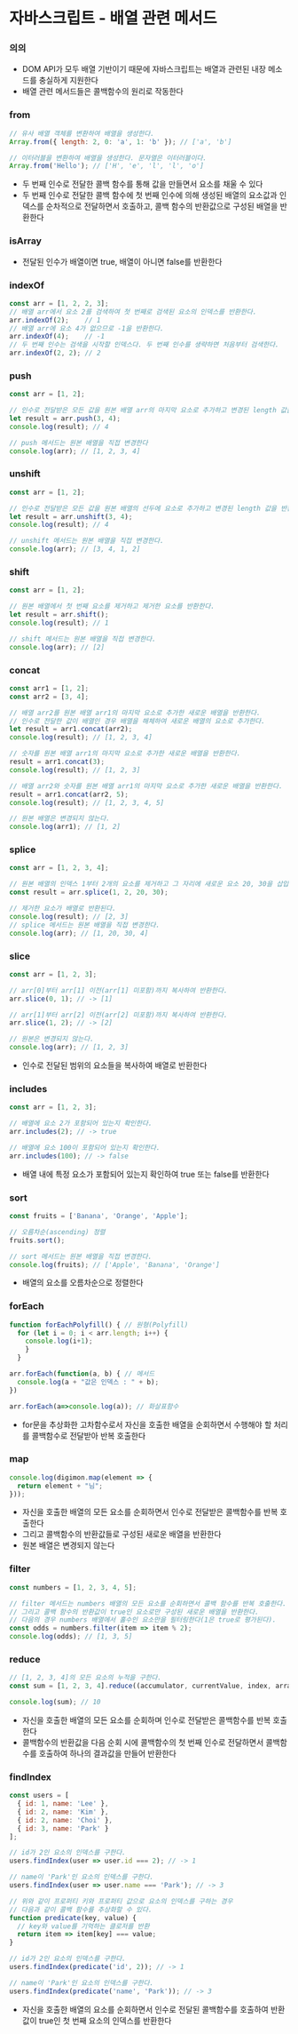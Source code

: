 # 자바스크립트 - 배열 관련 메서드
### 의의
- DOM API가 모두 배열 기반이기 때문에 자바스크립트는 배열과 관련된 내장 메소드를 충실하게 지원한다
- 배열 관련 메서드들은 콜백함수의 원리로 작동한다

### from
```javascript
// 유사 배열 객체를 변환하여 배열을 생성한다.
Array.from({ length: 2, 0: 'a', 1: 'b' }); // ['a', 'b']

// 이터러블을 변환하여 배열을 생성한다. 문자열은 이터러블이다.
Array.from('Hello'); // ['H', 'e', 'l', 'l', 'o']
```
- 두 번째 인수로 전달한 콜백 함수를 통해 값을 만들면서 요소를 채울 수 있다
- 두 번째 인수로 전달한 콜백 함수에 첫 번째 인수에 의해 생성된 배열의 요소값과 인덱스를 순차적으로 전달하면서 호출하고, 콜백 함수의 반환값으로 구성된 배열을 반환한다

### isArray
- 전달된 인수가 배열이면 true, 배열이 아니면 false를 반환한다

### indexOf
```javascript
const arr = [1, 2, 2, 3];
// 배열 arr에서 요소 2를 검색하여 첫 번째로 검색된 요소의 인덱스를 반환한다.
arr.indexOf(2);    // 1
// 배열 arr에 요소 4가 없으므로 -1을 반환한다.
arr.indexOf(4);    // -1
// 두 번째 인수는 검색을 시작할 인덱스다. 두 번째 인수를 생략하면 처음부터 검색한다.
arr.indexOf(2, 2); // 2
```

### push
```javascript
const arr = [1, 2];

// 인수로 전달받은 모든 값을 원본 배열 arr의 마지막 요소로 추가하고 변경된 length 값을 반환한다
let result = arr.push(3, 4);
console.log(result); // 4

// push 메서드는 원본 배열을 직접 변경한다
console.log(arr); // [1, 2, 3, 4]
```

### unshift
```javascript
const arr = [1, 2];

// 인수로 전달받은 모든 값을 원본 배열의 선두에 요소로 추가하고 변경된 length 값을 반환한다.
let result = arr.unshift(3, 4);
console.log(result); // 4

// unshift 메서드는 원본 배열을 직접 변경한다.
console.log(arr); // [3, 4, 1, 2]
```

### shift
```javascript
const arr = [1, 2];

// 원본 배열에서 첫 번째 요소를 제거하고 제거한 요소를 반환한다.
let result = arr.shift();
console.log(result); // 1

// shift 메서드는 원본 배열을 직접 변경한다.
console.log(arr); // [2]
```

### concat
```javascript
const arr1 = [1, 2];
const arr2 = [3, 4];

// 배열 arr2를 원본 배열 arr1의 마지막 요소로 추가한 새로운 배열을 반환한다.
// 인수로 전달한 값이 배열인 경우 배열을 해체하여 새로운 배열의 요소로 추가한다.
let result = arr1.concat(arr2);
console.log(result); // [1, 2, 3, 4]

// 숫자를 원본 배열 arr1의 마지막 요소로 추가한 새로운 배열을 반환한다.
result = arr1.concat(3);
console.log(result); // [1, 2, 3]

// 배열 arr2와 숫자를 원본 배열 arr1의 마지막 요소로 추가한 새로운 배열을 반환한다.
result = arr1.concat(arr2, 5);
console.log(result); // [1, 2, 3, 4, 5]

// 원본 배열은 변경되지 않는다.
console.log(arr1); // [1, 2]
```

### splice
```javascript
const arr = [1, 2, 3, 4];

// 원본 배열의 인덱스 1부터 2개의 요소를 제거하고 그 자리에 새로운 요소 20, 30을 삽입한다.
const result = arr.splice(1, 2, 20, 30);

// 제거한 요소가 배열로 반환된다.
console.log(result); // [2, 3]
// splice 메서드는 원본 배열을 직접 변경한다.
console.log(arr); // [1, 20, 30, 4]
```

### slice
```javascript
const arr = [1, 2, 3];

// arr[0]부터 arr[1] 이전(arr[1] 미포함)까지 복사하여 반환한다.
arr.slice(0, 1); // -> [1]

// arr[1]부터 arr[2] 이전(arr[2] 미포함)까지 복사하여 반환한다.
arr.slice(1, 2); // -> [2]

// 원본은 변경되지 않는다.
console.log(arr); // [1, 2, 3]
```
- 인수로 전달된 범위의 요소들을 복사하여 배열로 반환한다

### includes
```javascript
const arr = [1, 2, 3];

// 배열에 요소 2가 포함되어 있는지 확인한다.
arr.includes(2); // -> true

// 배열에 요소 100이 포함되어 있는지 확인한다.
arr.includes(100); // -> false
```
- 배열 내에 특정 요소가 포함되어 있는지 확인하여 true 또는 false를 반환한다

### sort
```javascript
const fruits = ['Banana', 'Orange', 'Apple'];

// 오름차순(ascending) 정렬
fruits.sort();

// sort 메서드는 원본 배열을 직접 변경한다.
console.log(fruits); // ['Apple', 'Banana', 'Orange']
```
- 배열의 요소를 오름차순으로 정렬한다

### forEach
```javascript
function forEachPolyfill() { // 원형(Polyfill)
  for (let i = 0; i < arr.length; i++) {
    console.log(i+1);
    }
  }

arr.forEach(function(a, b) { // 메서드
  console.log(a + "값은 인덱스 : " + b);
})

arr.forEach(a=>console.log(a)); // 화살표함수
```
- for문을 추상화한 고차함수로서 자신을 호출한 배열을 순회하면서 수행해야 할 처리를 콜백함수로 전달받아 반복 호출한다

### map
```javascript
console.log(digimon.map(element => {
  return element + "님";
}));
```
- 자신을 호출한 배열의 모든 요소를 순회하면서 인수로 전달받은 콜백함수를 반복 호출한다
- 그리고 콜백함수의 반환값들로 구성된 새로운 배열을 반환한다
- 원본 배열은 변경되지 않는다

### filter
```javascript
const numbers = [1, 2, 3, 4, 5];

// filter 메서드는 numbers 배열의 모든 요소를 순회하면서 콜백 함수를 반복 호출한다.
// 그리고 콜백 함수의 반환값이 true인 요소로만 구성된 새로운 배열을 반환한다.
// 다음의 경우 numbers 배열에서 홀수인 요소만을 필터링한다(1은 true로 평가된다).
const odds = numbers.filter(item => item % 2);
console.log(odds); // [1, 3, 5]
```

### reduce
```javascript
// [1, 2, 3, 4]의 모든 요소의 누적을 구한다.
const sum = [1, 2, 3, 4].reduce((accumulator, currentValue, index, array) => accumulator + currentValue, 0);

console.log(sum); // 10
```
- 자신을 호출한 배열의 모든 요소를 순회하며 인수로 전달받은 콜백함수를 반복 호출한다
- 콜백함수의 반환값을 다음 순회 시에 콜백함수의 첫 번째 인수로 전달하면서 콜백함수를 호출하여 하나의 결과값을 만들어 반환한다

### findIndex
```javascript
const users = [
  { id: 1, name: 'Lee' },
  { id: 2, name: 'Kim' },
  { id: 2, name: 'Choi' },
  { id: 3, name: 'Park' }
];

// id가 2인 요소의 인덱스를 구한다.
users.findIndex(user => user.id === 2); // -> 1

// name이 'Park'인 요소의 인덱스를 구한다.
users.findIndex(user => user.name === 'Park'); // -> 3

// 위와 같이 프로퍼티 키와 프로퍼티 값으로 요소의 인덱스를 구하는 경우
// 다음과 같이 콜백 함수를 추상화할 수 있다.
function predicate(key, value) {
  // key와 value를 기억하는 클로저를 반환
  return item => item[key] === value;
}

// id가 2인 요소의 인덱스를 구한다.
users.findIndex(predicate('id', 2)); // -> 1

// name이 'Park'인 요소의 인덱스를 구한다.
users.findIndex(predicate('name', 'Park')); // -> 3
```
- 자신을 호출한 배열의 요소를 순회하면서 인수로 전달된 콜백함수를 호출하여 반환값이 true인 첫 번째 요소의 인덱스를 반환한다
